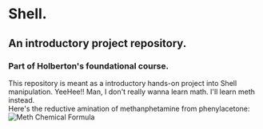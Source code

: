 # Shell.
## An introductory project repository.
### Part of Holberton's foundational course.
This repository is meant as a introductory hands-on project into Shell manipulation.
YeeHee!!
Man, I don't really wanna learn math. I'll learn meth instead. <br />
Here's the reductive amination of methanphetamine from phenylacetone: 
 ![Meth Chemical Formula](https://upload.wikimedia.org/wikipedia/commons/c/c8/Methamphetamine_reductive_amination.png)


